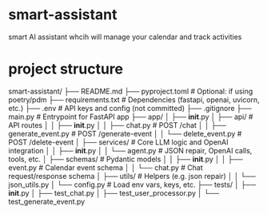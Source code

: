 # smart-assistant
smart AI assistant whcih will manage your calendar and track activities

# project structure
smart-assistant/
├── README.md
├── pyproject.toml              # Optional: if using poetry/pdm
├── requirements.txt            # Dependencies (fastapi, openai, uvicorn, etc.)
├── .env                        # API keys and config (not committed)
├── .gitignore
├── main.py                     # Entrypoint for FastAPI app
├── app/
│   ├── __init__.py
│   ├── api/                    # API routes
│   │   ├── __init__.py
│   │   ├── chat.py             # POST /chat
│   │   ├── generate_event.py   # POST /generate-event
│   │   └── delete_event.py     # POST /delete-event
│   ├── services/               # Core LLM logic and OpenAI integration
│   │   ├── __init__.py
│   │   └── agent.py            # JSON repair, OpenAI calls, tools, etc.
│   ├── schemas/                # Pydantic models
│   │   ├── __init__.py
│   │   ├── event.py            # Calendar event schema
│   │   └── chat.py             # Chat request/response schema
│   ├── utils/                  # Helpers (e.g. json repair)
│   │   └── json_utils.py
│   └── config.py               # Load env vars, keys, etc.
├── tests/
│   ├── __init__.py
│   ├── test_chat.py
│   ├── test_user_processor.py
│   └── test_generate_event.py

